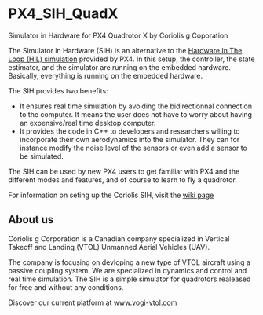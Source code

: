 # PX4_SIH_QuadX
Simulator in Hardware for PX4 Quadrotor X by Coriolis g Coporation

The Simulator in Hardware (SIH) is an alternative to the [Hardware In The Loop (HIL) simulation](https://dev.px4.io/en/simulation/hitl.html) provided by PX4. In this setup, the controller, the state estimator, and the simulator are running on the embedded hardware. Basically, everything is running on the embedded hardware.

The SIH provides two benefits:
- It ensures real time simulation by avoiding the bidirectionnal connection to the computer. It means the user does not have to worry about having an expensive/real time desktop computer.
- It provides the code in C++ to developers and researchers willing to incorporate their own aerodynamics into the simulator. They can for instance modify the noise level of the sensors or even add a sensor to be simulated.

The SIH can be used by new PX4 users to get familiar with PX4 and the different modes and features, and of course to learn to fly a quadrotor.

For information on seting up the Coriolis SIH, visit the [wiki page](https://github.com/romain-chiap/PX4_SIH_QuadX/wiki)

## About us
Coriolis g Corporation is a Canadian company specialized in Vertical Takeoff and Landing (VTOL) Unmanned Aerial Vehicles (UAV). 

The company is focusing on devloping a new type of VTOL aircraft using a passive coupling system.
We are specialized in dynamics and control and real time simulation. The SIH is a simple simulator for quadrotors realeased for free and without any conditions.

Discover our current platform at www.vogi-vtol.com


